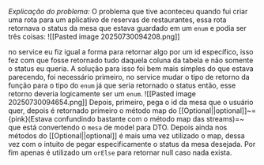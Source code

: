 
*Explicação do problema:* O problema que tive aconteceu quando fui criar uma rota para um aplicativo de reservas de restaurantes, essa rota retornava o status da mesa que estava guardado em um `enum` e podia ser três coisas:
![[Pasted image 20250730094208.png]]

no service eu fiz igual a forma para retornar algo por um id específico, isso fez com que fosse retornado tudo daquela coluna da tabela e não somente o status eu queria. A solução para isso foi bem mais simples do que estava parecendo, foi necessário primeiro, no service mudar o tipo de retorno da função para o tipo do `enum` já que seria retornado o status então, esse retorno deveria logicamente ser um `enum`. 
![[Pasted image 20250730094654.png]]
Depois, primeiro, pega o id da mesa que o usuário quer, depois é retornado primeiro o método map do [[Optional||optional]]~={pink}(Estava confundindo bastante com o método map das streams)=~ que está convertendo o `mesa` de model para DTO.
Depois ainda nos métodos do [[Optional||optional]] é mais uma vez utilizado o map, dessa vez com o intuito de pegar especificamente o status da mesa desejada. Por fim apenas é utilizado um `orElse` para retornar null caso nada exista.
